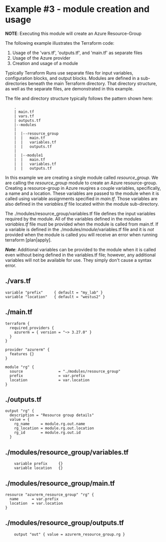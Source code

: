 # Example #3 - module creation and usage
**NOTE**: Executing this module will create an Azure Resource-Group

The following example illustrates the Terraform code:
1. Usage of the 'vars.tf', 'outputs.tf', and 'main.tf' as separate files
2. Usage of the Azure provider
3. Creation and usage of a module

Typically Terraform Runs use separate files for input variables, configuration blocks, and output blocks. Modules are defined in a sub-directories beneath the main Terraform directory. That directory structure, as well as the separate files, are demonstrated in this example.

The file and directory structure typically follows the pattern shown here:
```
    .
    | main.tf
    | vars.tf
    | outputs.tf
    |--modules
    |
    |  |--resource_group
    |  |   main.tf
    |  |   variables.tf
    |  |   outputs.tf
    |
    |  |--module1
    |  |   main.tf
    |  |   variables.tf
    |  |   outputs.tf
```

In this example we are creating a single module called *resource_group*. We are calling the *resource_group* module to create an Azure resource-group. Creating a resource-group in Azure reuqires a couple variables, specifically, a name and a location. These variables are passed to the module when it is called using variable assignments specified in *main.tf*. Those variables are also defined in the *variables.tf* file located within the module sub-directory.

The ./modules/resource_group/variables.tf file defines the input variables required by the module. All of the variables defined in the modules *variables.tf* file must be provided when the module is called from main.tf. If a variable is defined in the ./modules/*module*/variables.tf file and it is *not* provided when the module is called you will receive an error when running terraform [plan|apply].

***Note***: Additional variables can be provided to the module when it is called even without being defined in the variables.tf file; however, any additional variables will not be available for use. They simply don't cause a syntax error.

## ./vars.tf
    variable "prefix"     { default = "my_lab" }
    variable "location"   { default = "westus2" }

## ./main.tf
    terraform {
      required_providers {
        azurerm = { version = "~> 3.27.0" }
      }
    }
    
    provider "azurerm" {
      features {}
    }
    
    module "rg" {
      source                = "./modules/resource_group"
      prefix                = var.prefix
      location              = var.location
    }

## ./outputs.tf
    output "rg" {
      description = "Resource group details"
      value = {
        rg_name     = module.rg.out.name
        rg_location = module.rg.out.location
        rg_id       = module.rg.out.id
      }
    

## ./modules/resource_group/variables.tf
		variable prefix     {}
		variable location   {}

## ./modules/resource_group/main.tf
    resource "azurerm_resource_group" "rg" {
      name      = var.prefix
      location  = var.location
    }

## ./modules/resource_group/outputs.tf
		output "out" { value = azurerm_resource_group.rg }

